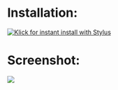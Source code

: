 # Installation:
[![Klick for instant install with Stylus](https://img.shields.io/badge/Klick%20for%20instant%20install%20with-Stylus-1CB5B5.svg)](https://github.com/MadameSolette/Stylus/blob/master/lichess.org/Dark%20Themes/minimalistic-lobby/minimalistic-lobby-dark.css)

# Screenshot:
<image src="https://github.com/MadameSolette/Stylus/blob/master/lichess.org/Dark%20Themes/minimalistic-lobby/images/minimalistic-lobby-dark.png">
